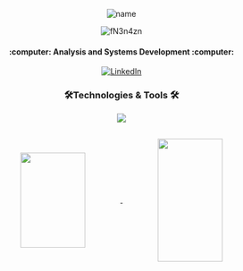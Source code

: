 <div align="center">

![name](https://github.com/gyselle-marques/gyselle-marques/assets/119114313/8e93acd1-bc81-4c34-9450-3a8279b2f94d)

![fN3n4zn](https://github.com/gyselle-marques/gyselle-marques/assets/119114313/8e7a263c-b146-4e2c-ab86-7cbf59d6d378)

<h4>:computer: Analysis and Systems Development :computer:</h4>

[![LinkedIn](https://img.shields.io/badge/LinkedIn-0077B5?style=for-the-badge&logo=linkedin&logoColor=white)](https://www.linkedin.com/in/gyselle-marques/)


<h3>🛠️Technologies & Tools 🛠️</h3> 

<p align="center">
  <a href="https://skillicons.dev">
    <img src="https://skillicons.dev/icons?i=js,ts,c,cs,java,py,html,css,react,dotnet,spring,fastapi,git,bash&perline=7" />
  </a>
</p>


##


<a href="https://github.com/anuraghazra/github-readme-stats">
  <img height=170em width=48% align="center" src="https://github-readme-stats-gyselle-marques-projects.vercel.app/api?username=gyselle-marques&show_icons=true&theme=github_dark&rank_icon=github" />
</a>
<a href="https://github.com/anuraghazra/convoychat">
  <img height=220em width=48% align="center" src="https://github-readme-stats-gyselle-marques-projects.vercel.app/api/top-langs?username=gyselle-marques&layout=compact&langs_count=20&hide=jupyter%20notebook,procfile&theme=github_dark" />
</a>

</div>

<!--

<a href="https://github.com/gyselle-marques/SolucoesAmbientais">
  <img align="center" src="https://github-readme-stats.vercel.app/api/pin/?username=gyselle-marques&repo=SolucoesAmbientais&theme=github_dark" />
</a>
<a href="https://github.com/gyselle-marques/CriptografiaXOR">
  <img align="center" src="https://github-readme-stats.vercel.app/api/pin/?username=gyselle-marques&repo=CriptografiaXOR&theme=github_dark" />
</a>

-->
